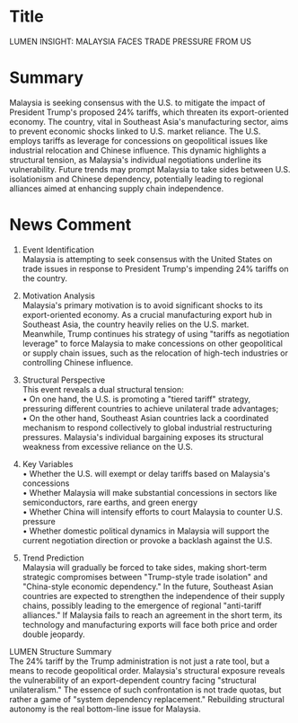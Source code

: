 # Title
LUMEN INSIGHT: MALAYSIA FACES TRADE PRESSURE FROM US

# Summary
Malaysia is seeking consensus with the U.S. to mitigate the impact of President Trump's proposed 24% tariffs, which threaten its export-oriented economy. The country, vital in Southeast Asia's manufacturing sector, aims to prevent economic shocks linked to U.S. market reliance. The U.S. employs tariffs as leverage for concessions on geopolitical issues like industrial relocation and Chinese influence. This dynamic highlights a structural tension, as Malaysia's individual negotiations underline its vulnerability. Future trends may prompt Malaysia to take sides between U.S. isolationism and Chinese dependency, potentially leading to regional alliances aimed at enhancing supply chain independence.

# News Comment
1. Event Identification  
Malaysia is attempting to seek consensus with the United States on trade issues in response to President Trump's impending 24% tariffs on the country.

2. Motivation Analysis  
Malaysia's primary motivation is to avoid significant shocks to its export-oriented economy. As a crucial manufacturing export hub in Southeast Asia, the country heavily relies on the U.S. market. Meanwhile, Trump continues his strategy of using "tariffs as negotiation leverage" to force Malaysia to make concessions on other geopolitical or supply chain issues, such as the relocation of high-tech industries or controlling Chinese influence.

3. Structural Perspective  
This event reveals a dual structural tension:  
• On one hand, the U.S. is promoting a "tiered tariff" strategy, pressuring different countries to achieve unilateral trade advantages;  
• On the other hand, Southeast Asian countries lack a coordinated mechanism to respond collectively to global industrial restructuring pressures. Malaysia's individual bargaining exposes its structural weakness from excessive reliance on the U.S.

4. Key Variables  
• Whether the U.S. will exempt or delay tariffs based on Malaysia's concessions  
• Whether Malaysia will make substantial concessions in sectors like semiconductors, rare earths, and green energy  
• Whether China will intensify efforts to court Malaysia to counter U.S. pressure  
• Whether domestic political dynamics in Malaysia will support the current negotiation direction or provoke a backlash against the U.S.

5. Trend Prediction  
Malaysia will gradually be forced to take sides, making short-term strategic compromises between "Trump-style trade isolation" and "China-style economic dependency." In the future, Southeast Asian countries are expected to strengthen the independence of their supply chains, possibly leading to the emergence of regional "anti-tariff alliances." If Malaysia fails to reach an agreement in the short term, its technology and manufacturing exports will face both price and order double jeopardy.

LUMEN Structure Summary  
The 24% tariff by the Trump administration is not just a rate tool, but a means to recode geopolitical order. Malaysia's structural exposure reveals the vulnerability of an export-dependent country facing "structural unilateralism." The essence of such confrontation is not trade quotas, but rather a game of "system dependency replacement." Rebuilding structural autonomy is the real bottom-line issue for Malaysia.
